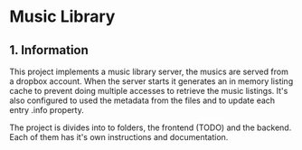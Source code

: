 # Music Library

## 1. Information

  This project implements a music library server, the musics are served from a dropbox account.
  When the server starts it generates an in memory listing cache to prevent doing multiple accesses to retrieve the music listings. It's also configured to used the metadata from the files and to update each entry .info property.

  The project is divides into to folders, the frontend (TODO) and the backend. Each of them has  it's own instructions and documentation.
